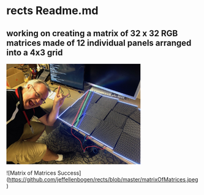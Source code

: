 # rects Readme.md
## working on creating a matrix of 32 x 32 RGB matrices made of 12 individual panels arranged into a 4x3 grid
<img src="matrixOfMatrices.jpeg" width=350 align=center>

![Matrix of Matrices Success]
(https://github.com/jeffellenbogen/rects/blob/master/matrixOfMatrices.jpeg)

